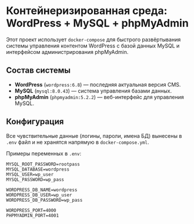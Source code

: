 # Контейнеризированная среда: WordPress + MySQL + phpMyAdmin

Этот проект использует `docker-compose` для быстрого развёртывания системы управления контентом WordPress с базой данных MySQL и интерфейсом администрирования phpMyAdmin.

## Состав системы

- **WordPress** (`wordpress:6.8`) — последняя актуальная версия CMS.
- **MySQL** (`mysql:8.0.43`) — система управления базами данных.
- **phpMyAdmin** (`phpmyadmin:5.2.2`) — веб-интерфейс для управления MySQL.

## Конфигурация

Все чувствительные данные (логины, пароли, имена БД) вынесены в `.env` файл и не хранятся напрямую в `docker-compose.yml`.

Примеры переменных в `.env`:

```dotenv
MYSQL_ROOT_PASSWORD=rootpass
MYSQL_DATABASE=wordpress
MYSQL_USER=wp_user
MYSQL_PASSWORD=wp_pass

WORDPRESS_DB_NAME=wordpress
WORDPRESS_DB_USER=wp_user
WORDPRESS_DB_PASSWORD=wp_pass

WORDPRESS_PORT=4000
PHPMYADMIN_PORT=4001
